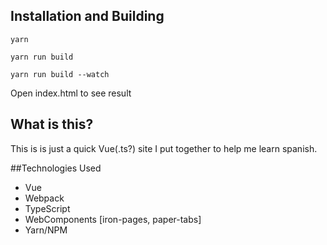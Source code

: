 ## Installation and Building
`yarn`

`yarn run build`

`yarn run build --watch`

Open index.html to see result

## What is this?
This is is just a quick Vue(.ts?) site I put together to help me learn spanish.

##Technologies Used
- Vue
- Webpack
- TypeScript
- WebComponents [iron-pages, paper-tabs]
- Yarn/NPM
